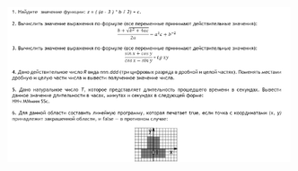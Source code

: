 ![Линейные программы](https://github.com/9bagel/epam_training/blob/master/src/com/epam/basics_of_software_code_development/linear/linear.jpg)
